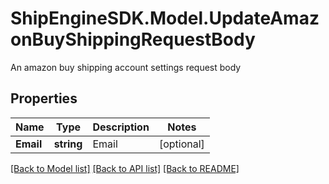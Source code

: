 # ShipEngineSDK.Model.UpdateAmazonBuyShippingRequestBody
An amazon buy shipping account settings request body

## Properties

Name | Type | Description | Notes
------------ | ------------- | ------------- | -------------
**Email** | **string** | Email | [optional] 

[[Back to Model list]](../../README.md#documentation-for-models) [[Back to API list]](../../README.md#documentation-for-api-endpoints) [[Back to README]](../../README.md)

